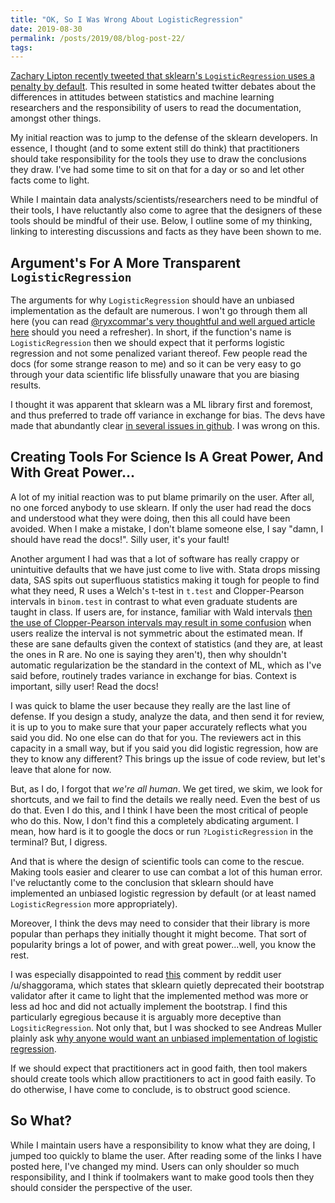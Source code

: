 ```yaml
---
title: "OK, So I Was Wrong About LogisticRegression"
date: 2019-08-30
permalink: /posts/2019/08/blog-post-22/
tags:
---
```


[Zachary Lipton recently tweeted that sklearn's `LogisticRegression` uses a penalty by default](https://twitter.com/zacharylipton/status/1167298276686589953).  This resulted in some heated twitter debates about the differences in attitudes between statistics and machine learning researchers and the responsibility of users to read the documentation, amongst other things.

My initial reaction was to jump to the defense of the sklearn developers.  In essence, I thought (and to some extent still do think) that practitioners should take responsibility for the tools they use to draw the conclusions they draw.  I've had some time to sit on that for a day or so and let other facts come to light.

While I maintain data analysts/scientists/researchers need to be mindful of their tools, I have reluctantly also come to agree that the designers of these tools should be mindful of their use.  Below, I outline some of my thinking, linking to interesting discussions and facts as they have been shown to me.

## Argument's For A More Transparent `LogisticRegression`

The arguments for why `LogisticRegression` should have an unbiased implementation as the default are numerous.  I won't go through them all here (you can read [@ryxcommar's very thoughtful and well argued article here](https://ryxcommar.com/2019/08/30/scikit-learns-defaults-are-wrong/) should you need a refresher).  In short, if the function's name is `LogisticRegression` then we should expect that it performs logistic regression and not some penalized variant thereof. Few people read the docs (for some strange reason to me) and so it can be very easy to go through your data scientific life blissfully unaware that you are biasing results.

I thought it was apparent that sklearn was a ML library first and foremost, and thus preferred to trade off variance in exchange for bias. The devs have made that abundantly clear [in several issues in github](https://github.com/scikit-learn/scikit-learn/issues/6738#issuecomment-252799153).  I was wrong on this.

## Creating Tools For Science Is A Great Power, And With Great Power...

A lot of my initial reaction was to put blame primarily on the user.  After all, no one forced anybody to use sklearn.  If only the user had read the docs and understood what they were doing, then this all could have been avoided.  When I make a mistake, I don't blame someone else, I say "damn, I should have read the docs!".  Silly user, it's your fault!

Another argument I had was that a lot of software has really crappy or unintuitive defaults that we have just come to live with.  Stata drops missing data, SAS spits out superfluous statistics making it tough for people to find what they need, R uses a Welch's t-test in `t.test` and Clopper-Pearson intervals in `binom.test` in contrast to what even graduate students are taught in class. If users are, for instance, familiar with Wald intervals [then the use of Clopper-Pearson intervals may result in some confusion](https://stats.stackexchange.com/questions/4713/binomial-confidence-interval-estimation-why-is-it-not-symmetric) when users realize the interval is not symmetric about the estimated mean.  If these are sane defaults given the context of statistics (and they are, at least the ones in R are.  No one is saying they aren't), then why shouldn't automatic regularization be the standard in the context of ML, which as I've said before, routinely trades variance in exchange for bias.  Context is important, silly user!  Read the docs!

I was quick to blame the user because they really are the last line of defense.  If you design a study, analyze the data, and then send it for review, it is up to you to make sure that your paper accurately reflects what you said you did.  No one else can do that for you.  The reviewers act in this capacity in a small way, but if you said you did logistic regression, how are they to know any different?  This brings up the issue of code review, but let's leave that alone for now.

But, as I do, I forgot that *we're all human*.  We get tired, we skim, we look for shortcuts, and we fail to find the details we really need.  Even the best of us do that.  Even I do this, and I think I have been the most critical of people who do this.  Now, I don't find this a completely abdicating argument.  I mean, how hard is it to google the docs or run `?LogisticRegression` in the terminal?  But, I digress.

And that is where the design of scientific tools can come to the rescue. Making tools easier and clearer to use can combat a lot of this human error. I've reluctantly come to the conclusion that sklearn should have implemented an unbiased logistic regression by default (or at least named `LogisticRegression` more appropriately).

Moreover, I think the devs may need to consider that their library is more popular than perhaps they initially thought it might become.  That sort of popularity brings a lot of power, and with great power...well, you know the rest.

I was especially disappointed to read [this](https://www.reddit.com/r/statistics/comments/8de54s/is_r_better_than_python_at_anything_i_started/dxmnaef/) comment by reddit user /u/shaggorama, which states that sklearn quietly deprecated their bootstrap validator after it came to light that the implemented method was more or less ad hoc and did not actually implement the bootstrap.  I find this particularly egregious because it is arguably more deceptive than `LogsiticRegression`.  Not only that, but I was shocked to see Andreas Muller plainly ask [why anyone would want an unbiased implementation of logistic regression](https://github.com/scikit-learn/scikit-learn/issues/6738#issuecomment-252798270).

If we should expect that practitioners act in good faith, then tool makers should create tools which allow practitioners to act in good faith easily.  To do otherwise, I have come to conclude, is to obstruct good science.

## So What?

While I maintain users have a responsibility to know what they are doing, I jumped too quickly to blame the user.  After reading some of the links I have posted here,  I've changed my mind.  Users can only shoulder so much responsibility, and I think if toolmakers want to make good tools then they should consider the perspective of the user.
